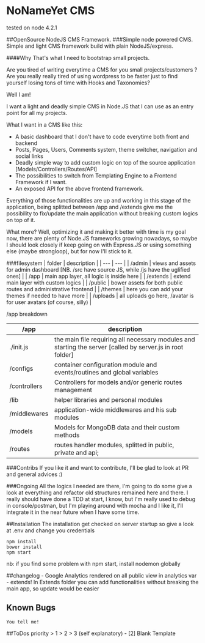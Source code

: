 # NoNameYet CMS
tested on node 4.2.1

##OpenSource NodeJS CMS Framework.
###Simple node powered CMS.
Simple and light CMS framework build with plain NodeJS/express.

####Why
That's what I need to bootstrap small projects.

Are you tired of writing everytime a CMS for you small projects/customers ? Are you really really tired of using wordpress to be faster just to find yourself losing tons of time with Hooks and Taxonomies?

Well I am! 

I want a light and deadly simple CMS in Node.JS that I can use as an entry point for all my projects.

What I want in a CMS like this:
- A basic dashboard that I don't have to code everytime both front and backend
- Posts, Pages, Users, Comments system, theme switcher, navigation and social links
- Deadly simple way to add custom logic on top of the source application [Models/Controllers/Routes/API]
- The possibilities to switch from Templating Engine to a Frontend Framework if I want.
- An exposed API for the above frontend framework.

Everything of those functionalities are up and working in this stage of the application, being splitted between /app and /extends give me 
the possibility to fix/update the main application without breaking custom logics on top of it.

What more? Well, optimizing it and making it better with time is my goal now, there are plenty of Node.JS frameworks growing nowadays, so maybe I should look closely if keep going on with Express.JS or using something else (maybe strongloop), but for now I'll stick to it.

###filesystem
| folder | description |
| --- | --- |
| /admin | views and assets for admin dashboard [NB. /src have source JS, while /js have the uglified ones] |
| /app | main app layer, all logic is inside here |
| /extends | extend main layer with custom logics |
| /public | bower assets for both public routes and administrative frontend |
| /themes | here you can add your themes if needed to have more |
| /uploads | all uploads go here, /avatar is for user avatars (of course, silly) |

/app breakdown

| /app | description |
| --- | --- |
| ./init.js | the main file requiring all necessary modules and starting the server [called by server.js in root folder] |
| /configs | container configuration module and events/routines and global variables |
| /controllers | Controllers for models and/or generic routes management |
| /lib | helper libraries and personal modules |
| /middlewares | application-wide middlewares and his sub modules |
| /models | Models for MongoDB data and their custom methods |
| /routes | routes handler modules, splitted in public, private and api;  |


###Contribs
If you like it and want to contribute, I'll be glad to look at PR and general advices :)

###Ongoing
All the logics I needed are there, I'm going to do some give a look at everything and refactor old structures remained here and there.
I really should have done a TDD at start, I know, but I'm really used to debug in console/postman, but I'm playing around with mocha and I like it, I'll integrate it in the near future when I have some time.

##Installation
The installation get checked on server startup so give a look at .env and change you credentials

	npm install
	bower install
	npm start

nb: if you find some problem with npm start, install nodemon globally

##changelog
	- Google Analytics rendered on all public view in analytics var
	- extends!
	In Extends folder you can add functionalities without breaking the main app, so update would be easier

## Known Bugs
	You tell me!

##ToDos
	priority > 1 > 2 > 3 (self explanatory)
	- [2] Blank Template